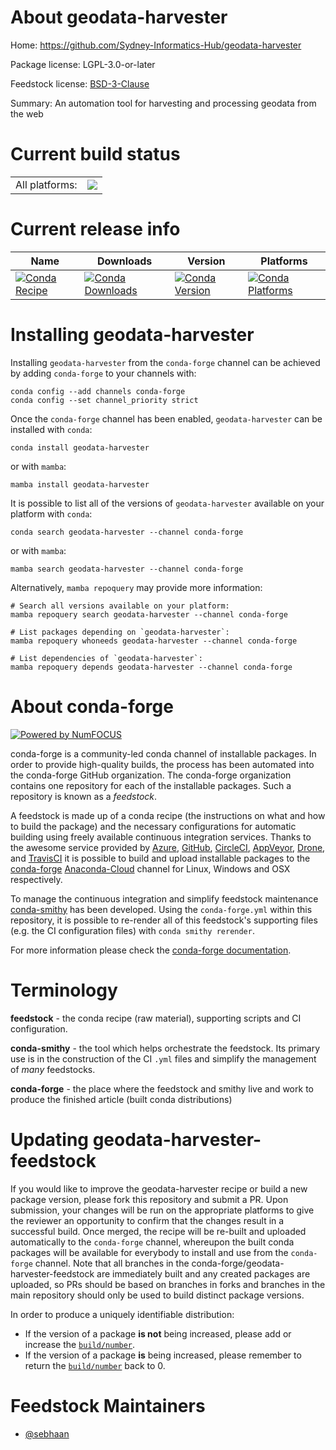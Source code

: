 About geodata-harvester
=======================

Home: https://github.com/Sydney-Informatics-Hub/geodata-harvester

Package license: LGPL-3.0-or-later

Feedstock license: [BSD-3-Clause](https://github.com/conda-forge/geodata-harvester-feedstock/blob/main/LICENSE.txt)

Summary: An automation tool for harvesting and processing geodata from the web

Current build status
====================


<table><tr><td>All platforms:</td>
    <td>
      <a href="https://dev.azure.com/conda-forge/feedstock-builds/_build/latest?definitionId=18539&branchName=main">
        <img src="https://dev.azure.com/conda-forge/feedstock-builds/_apis/build/status/geodata-harvester-feedstock?branchName=main">
      </a>
    </td>
  </tr>
</table>

Current release info
====================

| Name | Downloads | Version | Platforms |
| --- | --- | --- | --- |
| [![Conda Recipe](https://img.shields.io/badge/recipe-geodata--harvester-green.svg)](https://anaconda.org/conda-forge/geodata-harvester) | [![Conda Downloads](https://img.shields.io/conda/dn/conda-forge/geodata-harvester.svg)](https://anaconda.org/conda-forge/geodata-harvester) | [![Conda Version](https://img.shields.io/conda/vn/conda-forge/geodata-harvester.svg)](https://anaconda.org/conda-forge/geodata-harvester) | [![Conda Platforms](https://img.shields.io/conda/pn/conda-forge/geodata-harvester.svg)](https://anaconda.org/conda-forge/geodata-harvester) |

Installing geodata-harvester
============================

Installing `geodata-harvester` from the `conda-forge` channel can be achieved by adding `conda-forge` to your channels with:

```
conda config --add channels conda-forge
conda config --set channel_priority strict
```

Once the `conda-forge` channel has been enabled, `geodata-harvester` can be installed with `conda`:

```
conda install geodata-harvester
```

or with `mamba`:

```
mamba install geodata-harvester
```

It is possible to list all of the versions of `geodata-harvester` available on your platform with `conda`:

```
conda search geodata-harvester --channel conda-forge
```

or with `mamba`:

```
mamba search geodata-harvester --channel conda-forge
```

Alternatively, `mamba repoquery` may provide more information:

```
# Search all versions available on your platform:
mamba repoquery search geodata-harvester --channel conda-forge

# List packages depending on `geodata-harvester`:
mamba repoquery whoneeds geodata-harvester --channel conda-forge

# List dependencies of `geodata-harvester`:
mamba repoquery depends geodata-harvester --channel conda-forge
```


About conda-forge
=================

[![Powered by
NumFOCUS](https://img.shields.io/badge/powered%20by-NumFOCUS-orange.svg?style=flat&colorA=E1523D&colorB=007D8A)](https://numfocus.org)

conda-forge is a community-led conda channel of installable packages.
In order to provide high-quality builds, the process has been automated into the
conda-forge GitHub organization. The conda-forge organization contains one repository
for each of the installable packages. Such a repository is known as a *feedstock*.

A feedstock is made up of a conda recipe (the instructions on what and how to build
the package) and the necessary configurations for automatic building using freely
available continuous integration services. Thanks to the awesome service provided by
[Azure](https://azure.microsoft.com/en-us/services/devops/), [GitHub](https://github.com/),
[CircleCI](https://circleci.com/), [AppVeyor](https://www.appveyor.com/),
[Drone](https://cloud.drone.io/welcome), and [TravisCI](https://travis-ci.com/)
it is possible to build and upload installable packages to the
[conda-forge](https://anaconda.org/conda-forge) [Anaconda-Cloud](https://anaconda.org/)
channel for Linux, Windows and OSX respectively.

To manage the continuous integration and simplify feedstock maintenance
[conda-smithy](https://github.com/conda-forge/conda-smithy) has been developed.
Using the ``conda-forge.yml`` within this repository, it is possible to re-render all of
this feedstock's supporting files (e.g. the CI configuration files) with ``conda smithy rerender``.

For more information please check the [conda-forge documentation](https://conda-forge.org/docs/).

Terminology
===========

**feedstock** - the conda recipe (raw material), supporting scripts and CI configuration.

**conda-smithy** - the tool which helps orchestrate the feedstock.
                   Its primary use is in the construction of the CI ``.yml`` files
                   and simplify the management of *many* feedstocks.

**conda-forge** - the place where the feedstock and smithy live and work to
                  produce the finished article (built conda distributions)


Updating geodata-harvester-feedstock
====================================

If you would like to improve the geodata-harvester recipe or build a new
package version, please fork this repository and submit a PR. Upon submission,
your changes will be run on the appropriate platforms to give the reviewer an
opportunity to confirm that the changes result in a successful build. Once
merged, the recipe will be re-built and uploaded automatically to the
`conda-forge` channel, whereupon the built conda packages will be available for
everybody to install and use from the `conda-forge` channel.
Note that all branches in the conda-forge/geodata-harvester-feedstock are
immediately built and any created packages are uploaded, so PRs should be based
on branches in forks and branches in the main repository should only be used to
build distinct package versions.

In order to produce a uniquely identifiable distribution:
 * If the version of a package **is not** being increased, please add or increase
   the [``build/number``](https://docs.conda.io/projects/conda-build/en/latest/resources/define-metadata.html#build-number-and-string).
 * If the version of a package **is** being increased, please remember to return
   the [``build/number``](https://docs.conda.io/projects/conda-build/en/latest/resources/define-metadata.html#build-number-and-string)
   back to 0.

Feedstock Maintainers
=====================

* [@sebhaan](https://github.com/sebhaan/)

